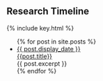 
<link rel="stylesheet" href="https://scotentsd.github.io/resources/timeline.css?ver=15">
<link href="https://fonts.googleapis.com/css?family=Roboto&display=swap" rel="stylesheet">
<section id="timeline">
<h1>Research Timeline</h1>
 {% include key.html %}


<ul class="timeline_ul">
  {% for post in site.posts %}
      <li class="timeline_card">
        <div class="timeline_head {{post.type}}">
           <a href="{{site.url}}/{{site.github.repository_name}}{{post.url}}">
            <div class="date_{{post.type}}" > {{ post.display_date }} </div>
            <!-- <br>  -->
            <div class="title_{{post.type}}" >{{post.title}} </div>  
          </a>
        </div>
        <div class="timeline_body">
           {{ post.excerpt }}
        </div>
        <!-- <span class="initials">{{ post.initials }}</span> -->
     </li>
  {% endfor %}
</ul>
</section>
